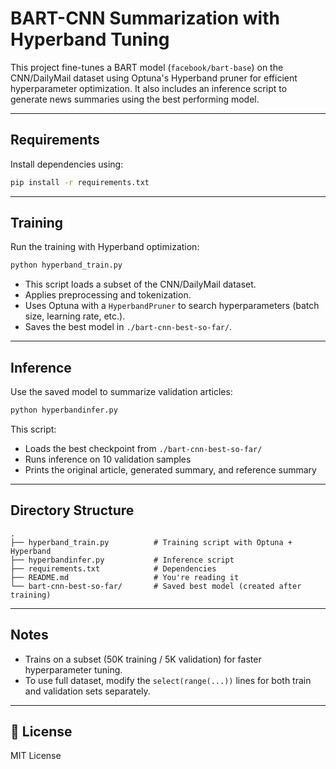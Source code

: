 # BART-CNN Summarization with Hyperband Tuning

This project fine-tunes a BART model (`facebook/bart-base`) on the CNN/DailyMail dataset using Optuna's Hyperband pruner for efficient hyperparameter optimization. It also includes an inference script to generate news summaries using the best performing model.

---

## Requirements

Install dependencies using:

```bash
pip install -r requirements.txt
```

---

## Training

Run the training with Hyperband optimization:

```bash
python hyperband_train.py
```

- This script loads a subset of the CNN/DailyMail dataset.
- Applies preprocessing and tokenization.
- Uses Optuna with a `HyperbandPruner` to search hyperparameters (batch size, learning rate, etc.).
- Saves the best model in `./bart-cnn-best-so-far/`.

---

## Inference

Use the saved model to summarize validation articles:

```bash
python hyperbandinfer.py
```

This script:
- Loads the best checkpoint from `./bart-cnn-best-so-far/`
- Runs inference on 10 validation samples
- Prints the original article, generated summary, and reference summary

---

## Directory Structure

```
.
├── hyperband_train.py          # Training script with Optuna + Hyperband
├── hyperbandinfer.py           # Inference script
├── requirements.txt            # Dependencies
├── README.md                   # You're reading it
└── bart-cnn-best-so-far/       # Saved best model (created after training)
```

---

## Notes

- Trains on a subset (50K training / 5K validation) for faster hyperparameter tuning.
- To use full dataset, modify the `select(range(...))` lines for both train and validation sets separately.

---

## 📃 License

MIT License
